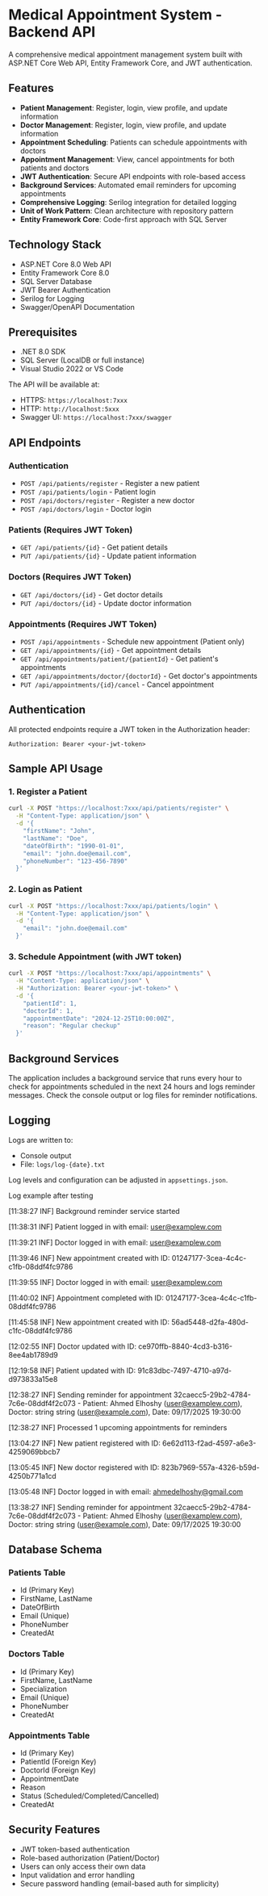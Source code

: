 # Medical Appointment System - Backend API

A comprehensive medical appointment management system built with ASP.NET Core Web API, Entity Framework Core, and JWT authentication.

## Features

- **Patient Management**: Register, login, view profile, and update information
- **Doctor Management**: Register, login, view profile, and update information
- **Appointment Scheduling**: Patients can schedule appointments with doctors
- **Appointment Management**: View, cancel appointments for both patients and doctors
- **JWT Authentication**: Secure API endpoints with role-based access
- **Background Services**: Automated email reminders for upcoming appointments
- **Comprehensive Logging**: Serilog integration for detailed logging
- **Unit of Work Pattern**: Clean architecture with repository pattern
- **Entity Framework Core**: Code-first approach with SQL Server

## Technology Stack

- ASP.NET Core 8.0 Web API
- Entity Framework Core 8.0
- SQL Server Database
- JWT Bearer Authentication
- Serilog for Logging
- Swagger/OpenAPI Documentation

## Prerequisites

- .NET 8.0 SDK
- SQL Server (LocalDB or full instance)
- Visual Studio 2022 or VS Code


The API will be available at:

- HTTPS: `https://localhost:7xxx`
- HTTP: `http://localhost:5xxx`
- Swagger UI: `https://localhost:7xxx/swagger`

## API Endpoints

### Authentication

- `POST /api/patients/register` - Register a new patient
- `POST /api/patients/login` - Patient login
- `POST /api/doctors/register` - Register a new doctor
- `POST /api/doctors/login` - Doctor login

### Patients (Requires JWT Token)

- `GET /api/patients/{id}` - Get patient details
- `PUT /api/patients/{id}` - Update patient information

### Doctors (Requires JWT Token)

- `GET /api/doctors/{id}` - Get doctor details
- `PUT /api/doctors/{id}` - Update doctor information

### Appointments (Requires JWT Token)

- `POST /api/appointments` - Schedule new appointment (Patient only)
- `GET /api/appointments/{id}` - Get appointment details
- `GET /api/appointments/patient/{patientId}` - Get patient's appointments
- `GET /api/appointments/doctor/{doctorId}` - Get doctor's appointments
- `PUT /api/appointments/{id}/cancel` - Cancel appointment

## Authentication

All protected endpoints require a JWT token in the Authorization header:

```
Authorization: Bearer <your-jwt-token>
```

## Sample API Usage

### 1. Register a Patient

```bash
curl -X POST "https://localhost:7xxx/api/patients/register" \
  -H "Content-Type: application/json" \
  -d '{
    "firstName": "John",
    "lastName": "Doe",
    "dateOfBirth": "1990-01-01",
    "email": "john.doe@email.com",
    "phoneNumber": "123-456-7890"
  }'
```

### 2. Login as Patient

```bash
curl -X POST "https://localhost:7xxx/api/patients/login" \
  -H "Content-Type: application/json" \
  -d '{
    "email": "john.doe@email.com"
  }'
```

### 3. Schedule Appointment (with JWT token)

```bash
curl -X POST "https://localhost:7xxx/api/appointments" \
  -H "Content-Type: application/json" \
  -H "Authorization: Bearer <your-jwt-token>" \
  -d '{
    "patientId": 1,
    "doctorId": 1,
    "appointmentDate": "2024-12-25T10:00:00Z",
    "reason": "Regular checkup"
  }'
```

## Background Services

The application includes a background service that runs every hour to check for appointments scheduled in the next 24 hours and logs reminder messages. Check the console output or log files for reminder notifications.

## Logging

Logs are written to:

- Console output
- File: `logs/log-{date}.txt`

Log levels and configuration can be adjusted in `appsettings.json`.

Log example after testing

[11:38:27 INF] Background reminder service started

[11:38:31 INF] Patient logged in with email: user@examplew.com

[11:39:21 INF] Doctor logged in with email: user@examplew.com

[11:39:46 INF] New appointment created with ID: 01247177-3cea-4c4c-c1fb-08ddf4fc9786

[11:39:55 INF] Doctor logged in with email: user@examplew.com

[11:40:02 INF] Appointment completed with ID: 01247177-3cea-4c4c-c1fb-08ddf4fc9786

[11:45:58 INF] New appointment created with ID: 56ad5448-d2fa-480d-c1fc-08ddf4fc9786

[12:02:55 INF] Doctor updated with ID: ce970ffb-8840-4cd3-b316-8ee4ab1789d9

[12:19:58 INF] Patient updated with ID: 91c83dbc-7497-4710-a97d-d973833a15e8

[12:38:27 INF] Sending reminder for appointment 32caecc5-29b2-4784-7c6e-08ddf4f2c073 - Patient: Ahmed Elhoshy (user@examplew.com), Doctor: string string (user@example.com), Date: 09/17/2025 19:30:00

[12:38:27 INF] Processed 1 upcoming appointments for reminders

[13:04:27 INF] New patient registered with ID: 6e62d113-f2ad-4597-a6e3-4259069bbcb7

[13:05:45 INF] New doctor registered with ID: 823b7969-557a-4326-b59d-4250b771a1cd

[13:05:48 INF] Doctor logged in with email: ahmedelhoshy@gmail.com

[13:38:27 INF] Sending reminder for appointment 32caecc5-29b2-4784-7c6e-08ddf4f2c073 - Patient: Ahmed Elhoshy (user@examplew.com), Doctor: string string (user@example.com), Date: 09/17/2025 19:30:00


## Database Schema

### Patients Table

- Id (Primary Key)
- FirstName, LastName
- DateOfBirth
- Email (Unique)
- PhoneNumber
- CreatedAt

### Doctors Table

- Id (Primary Key)
- FirstName, LastName
- Specialization
- Email (Unique)
- PhoneNumber
- CreatedAt

### Appointments Table

- Id (Primary Key)
- PatientId (Foreign Key)
- DoctorId (Foreign Key)
- AppointmentDate
- Reason
- Status (Scheduled/Completed/Cancelled)
- CreatedAt

## Security Features

- JWT token-based authentication
- Role-based authorization (Patient/Doctor)
- Users can only access their own data
- Input validation and error handling
- Secure password handling (email-based auth for simplicity)
